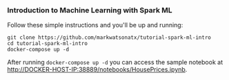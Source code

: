 ### Introduction to Machine Learning with Spark ML

Follow these simple instructions and you'll be up and running:

```
git clone https://github.com/markwatsonatx/tutorial-spark-ml-intro
cd tutorial-spark-ml-intro
docker-compose up -d
```

After running `docker-compose up -d` you can access the sample notebook at [http://DOCKER-HOST-IP:38889/notebooks/HousePrices.ipynb](http://localhost:38889/notebooks/HousePrices.ipynb).